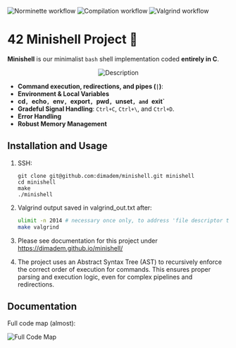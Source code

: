 <!-- [image](https://github.com/user-attachments/assets/4e173ce6-fd1d-49a4-8515-9a918f0f8a9d) -->

![Norminette workflow](https://github.com/dimadem/minishell/actions/workflows/norminette.yml/badge.svg)
![Compilation workflow](https://github.com/dimadem/minishell/actions/workflows/compile.yml/badge.svg)
![Valgrind workflow](https://github.com/dimadem/minishell/actions/workflows/valgrind.yml/badge.svg)


# 42 Minishell Project 🐚

**Minishell** is our minimalist `bash` shell implementation coded **entirely in C**.

<!-- Centered image -->
<p align="center">
  <img src="https://github.com/user-attachments/assets/4e173ce6-fd1d-49a4-8515-9a918f0f8a9d" alt="Description">
</p>


- **Command execution, redirections, and pipes (`|`)**: 
- **Environment & Local Variables**
- **cd`, `echo`, `env`, `export`, `pwd`, `unset`, and `exit`**
- **Gradeful Signal Handling**: `Ctrl+C`, `Ctrl+\`, and `Ctrl+D`.
- **Error Handling**
- **Robust Memory Management**

## Installation and Usage

1. SSH:
   ```
   git clone git@github.com:dimadem/minishell.git minishell
   cd minishell
   make
   ./minishell
   ```

2. Valgrind output saved in valgrind_out.txt after:
   ```sh
   ulimit -n 2014 # necessary once only, to address 'file descriptor too high' error
   make valgrind
   ```

3. Please see documentation for this project under https://dimadem.github.io/minishell/

4. The project uses an Abstract Syntax Tree (AST) to recursively enforce the correct order of execution for commands. This ensures proper parsing and execution logic, even for complex pipelines and redirections.

## Documentation

Full code map (almost):

![Full Code Map](./html/main_8c_a3c04138a5bfe5d72780bb7e82a18e627_cgraph.png)
